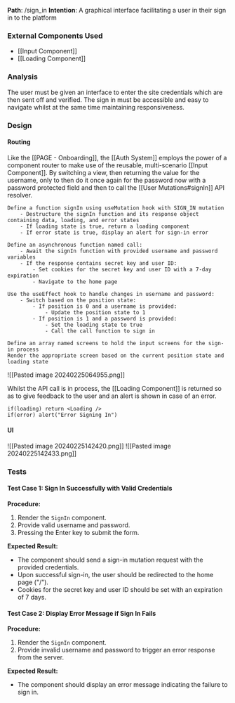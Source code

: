 
__Path__: /sign_in
__Intention__: A graphical interface facilitating a user in their sign in to the platform


### External Components Used

- [[Input Component]]
- [[Loading Component]]


### Analysis

The user must be given an interface to enter the site credentials which are then sent off and verified. The sign in must be accessible and easy to navigate whilst at the same time maintaining responsiveness.


### Design

#### Routing

Like the [[PAGE - Onboarding]], the [[Auth System]] employs the power of a component router to make use of the reusable, multi-scenario [[Input Component]]. By switching a view, then returning the value for the username, only to then do it once again for the password now with a password protected field and then to call the [[User Mutations#signIn]] API resolver.

```
Define a function signIn using useMutation hook with SIGN_IN mutation
    - Destructure the signIn function and its response object containing data, loading, and error states
    - If loading state is true, return a loading component
    - If error state is true, display an alert for sign-in error

Define an asynchronous function named call:
    - Await the signIn function with provided username and password variables
    - If the response contains secret key and user ID:
        - Set cookies for the secret key and user ID with a 7-day expiration
        - Navigate to the home page

Use the useEffect hook to handle changes in username and password:
    - Switch based on the position state:
        - If position is 0 and a username is provided:
            - Update the position state to 1
        - If position is 1 and a password is provided:
            - Set the loading state to true
            - Call the call function to sign in

Define an array named screens to hold the input screens for the sign-in process
Render the appropriate screen based on the current position state and loading state
```

![[Pasted image 20240225064955.png]]

Whilst the API call is in process, the [[Loading Component]] is returned so as to give feedback to the user and an alert is shown in case of an error.

```
if(loading) return <Loading />
if(error) alert("Error Signing In")
```

#### UI

![[Pasted image 20240225142420.png]]
![[Pasted image 20240225142433.png]]


### Tests

#### Test Case 1: Sign In Successfully with Valid Credentials

**Procedure:**
1. Render the `SignIn` component.
2. Provide valid username and password.
3. Pressing the Enter key to submit the form.

**Expected Result:**
- The component should send a sign-in mutation request with the provided credentials.
- Upon successful sign-in, the user should be redirected to the home page ("/").
- Cookies for the secret key and user ID should be set with an expiration of 7 days.

#### Test Case 2: Display Error Message if Sign In Fails

**Procedure:**
1. Render the `SignIn` component.
2. Provide invalid username and password to trigger an error response from the server.

**Expected Result:**
- The component should display an error message indicating the failure to sign in.
